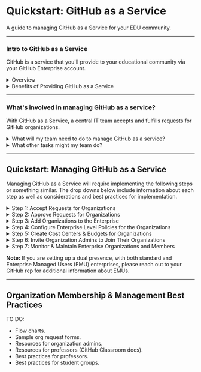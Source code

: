 # Quickstart: GitHub as a Service

A guide to managing GitHub as a Service for your EDU community.

----

### Intro to GitHub as a Service

GitHub is a service that you'll provide to your educational community via your GitHub Enterprise account.

<details>
  <summary>Overview</summary>
  <br>
  
  - Groups within your EDU community will use organizations within your GitHub Enterprise account to collaborate on coding projects or develop code related curriculum.
- Although each educational institution is different, such groups often include:
  - Software Engineering or IT Teams
  - Departments (e.g., Computer Science or Chemistry)
  - Graduate Student Research Groups
  - Professors and TAs Teaching Classes
  - Extra Curricular Student Groups
 
  <br>
</details>

<details>
  <summary>Benefits of Providing GitHub as a Service</summary>
  <br>
  
  - Ensure all members of a GitHub organization belong to the EDU community.
  - Manage billing via a central account with Cost Centers & Budgets for each organization.
  - Implement global policies & settings as needed to ensure secure coding practices across your EDU coummunity.

  <br>
</details>

----

### What's involved in managing GitHub as a service?

With GitHub as a Service, a central IT team accepts and fulfills requests for GitHub organizations.

<details>
  <summary>What will my team need to do to manage GitHub as a service?</summary>
  <br>

  - Develop and maintain a process for accepting requests.
  - Create GitHub organizations within the enterprise account.
  - Invite requestors to join their organization as an organization admin.

  <br>
</details>

<details>
  <summary>What other tasks might my team do?</summary>
  <br>

  Depending on your institutional requirements, your team may also: 
  - Implent and maintain a process for approving requests for GitHub organizations.
  - Restrict organization access to particular GitHub features via enterprise level policies and settings.
  - Configure cost centers, budgets, and billing details for requested organizations.
  - Remove inactive enterprise members from existing organizations.
  - Remove inactive organizations from the enterprise.
  - Set global policies that apply to all organizations within the enterprise.
  - Monitor enterprise activity via the enterprise Audit Log.
  - Monitor code security via the enterprise Code Security dashboards.
  - Stand up GitHub server instances for research groups with high compliance requirements.

  <br>
</details>

----

## Quickstart: Managing GitHub as a Service

Managing GitHub as a Service will require implementing the following steps or something similar. The drop downs below include information about each step as well as considerations and best practices for implementation.

<details>
  <summary>Step 1: Accept Requests for Organizations</summary>
  <br>

  - Create and implement a process for your EDU community to request GitHub organizations in your enterprise.
  - Many EDUs use ServiceNow or other ticketing system to accept and track requests.

  # <Line>

  - **Best Practices**

    - <details>
      <summary>Info to Collect in a Request</summary>
      <br>

      **Note:** This list is a recommendation. You may decide that you need to collect addtional or different information.

      |Info|Notes|Required to Set Up the Organization in GitHub|
      |----|-----|-----|
      |University Department||
      |Organization Admin Name||
      |Organization Admin Email|The org admin will be invited to join the org via their email or GitHub handle (see Step 6).|:white_check_mark:
      |Organization Admin GitHub Handle|The org admin can be invited to join the org (see Step 6) via their email or GitHub handle.|
      |Reason the Organization is Needed||
      |Features Needed on the Org|Include a list of paid features that can be permitted or blocked with enterprise level settings. If permitted, payment methods and spending limits are set at the enterprise level. Such paid features include: Advanced Security, Actions, GitHub Copilot, and Codespaces.
      |Organization Name|The organization name|:white_check_mark:
      |New or Existing Organization|Some groups will already have an existing GitHub organization that they want to add to the enterprise. In such cases, the organization can be invited to join the enterprise. In all other cases, a new organization will need to be created.
      |Compliance Requirements|Most EDUs allow orgaization admins to configure the settings on their organization to meet their compliance requirements.
      |Whether a GitHub Server Instances is Needed to Meet the Compliance Requirements|Some EDUs have research groups that require high compliance environments and cannot use GitHub Enterprise Cloud. In such cases, research groups will set up a GitHub server instance that is hosted inside their high compliance environment.
      |Name & Email of Person Who Will Maintain the Server Instance (if one is needed)|Some EDUs have a central team that helps set up and maintain server instances when needed. Other EDUs provide the server license (available in the GitHub Enterprise) but leave it up to the research group to set up their own server instance.
      |Additional Organization Admin Emails|This is not required to create the organization, but best practice is to have multiple organization admins. The person who creates the organization will be added automatically as an organization admin.
      |Additional Organization Admin GitHub Handles|This is not required to create the organization.|
      |Member Emails|Some EDUs do not collect a list of organization members and instead allow organization admins to manage membership. This can be easier on the team that is managing GitHub as a Service. As long as SSO is configured at the enterprise level, only EDU community members will be able to join an organization, and enterprise admins can still remove inactive members from the organization.|

      <br>
      </details>

  <br>
</details>

<details>
  <summary>Step 2: Approve Requests for Organizations</summary>
  <br>

  - Create and implement a process for approving requests.

  # <Line>

  - **Best Practices**

    - Many EDUs use their ticketing system to approve and track requests.

  <br>
</details>

<details>
  <summary>Step 3: Add Organizations to the Enterprise</summary>
  <br>

  - <details>
    <summary>Create a New Organization</summary>
    <br>

    - **Go to:**
      - _Enterprise &rarr; Organizations &rarr; New Organization (button upper left)_
    - **Note:** Creating an organizatin must be done via the UI.
    
    <br>
    </details>
  - <details>
    <summary>Invite an Existing Organization</summary>
    <br>

    - Please follow this guide: [Inviting an Existing Organization Into an Enterprise](https://github.com/lmnleaf/github-getting-started-guides/blob/main/ghec/inviting-organization-into-enterprise.md)
    - **Note:** Creating an organizatin must be done via the UI.

    <br>
    </details>

  # <Line>
  
  - **GitHub Docs:**
    - [Adding Organizations to Your Enterprise](https://docs.github.com/en/enterprise-cloud@latest/admin/managing-accounts-and-repositories/managing-organizations-in-your-enterprise/adding-organizations-to-your-enterprise)

  <br>
</details>

<details>
  <summary>Step 4: Configure Enterprise Level Policies for the Organizations</summary>
  <br>

  - **Go to:**
    - _Enterprise &rarr; Policies_

  # <Line>

  - **Best Practices**

    - <details>
      <summary>Policy Configuration</summary>
      <br>

      **Note:** This list is a recommendation. You may decide that you need to configure different or additional policies and settings.

      |Feature|Policy|Recommended Setting|Location|Notes|
      |-------|------|-------------------|--------|-----|
      |Actions|Enablement|Enable for Specific Organizations|_Enterprise &rarr; Policies &rarr; Actions (top of page just under Policies heading)_|Enabling for specific organizations allows you to set payment methods and spending limits for those organizations that are prepared to pay for Actions usage. All other organizations will not have access to Actions. Alternatively, enable Actions for all organizations and set spending limits to $0. If spending limits are not set, and the organization uses Actions, Actions usage will be billed to the enterprise.|
      |Actions|Workflow Permissions|Read and write permissions.|_Enterprise &rarr; Policies &rarr; Actions (scroll to the very bottom of the page)_|Since enterprise policies override organization policies, this should be set to read and write, to ensure that those organizations can use the [GITHUB_TOKEN](https://docs.github.com/en/enterprise-cloud@latest/actions/security-for-github-actions/security-guides/automatic-token-authentication) in their Actions workflows.|
      |Advanced Security|GitHub Advanced Security Availability|Allow for Selected Organizations|_Enterprise &rarr; Policies &rarr; Code Security (scroll all the way to very bottom of the page)_|Allowing for specific organizations allows you to pay for only those organizations that should have GitHub Advanced Security. **Note:** GitHub Advanced Security will be billed to the enterprise.|
      |GitHub Copilot|Copilot Enablement|Allow for Specific Organizations|_Enterprise &rarr; Policies &rarr; Copilot (mid page)_|Allowing for specific organizations allows you to set payment methods and spending limits for those organizations that are prepared to pay for GitHub Copilot Business Licenses. All other organizations will not have access to Copilot Business licenses. Alternatively, enable Copilot for all organizations and set spending limits to $0. If spending limits are not set, and the organization uses Copilot Business, Copilot usage will be billed to the enterprise. **Note:** Copilot Individual licenses are free to individuals with a confirmed `.edu` email address via their personal GitHub accounts.|
      |GitHub Copilot|Suggestions Matching Public Code (Duplication Detection Filter)|Blocked|_Enterprise &rarr; Policies &rarr; Copilot &rarr; Policies (tab toward the top of page) &rarr; Suggestions Matching Public Code (scroll down)_|Set this at the enterprise level, as it's required by some clauses in the GitHub and Microsoft contracts for GitHub Enterprise Cloud using GitHub Copilot Business licenses.|
      |Codespaces|Codespaces Enablement|Allow for Specific Oganizations|_Enterprise &rarr; Policies &rarr; Codespaces_|Allowing for specific organzations allows you to set payment methods and spending limits for those organizations that are prepared to pay for Codespaces.|
      |Other Policies||No Policy|_Enterprise &rarr; Policies_ AND _Enterprise &rarr; Settings_|Setting "No policy" allows organization admins to set the policies for their organization, giving them maximum flexibility. **Note:** Please review all other policies and settings to ensure 'No Policy' is appropriate for your EDU community.|

      **Notes:**
      - If paid features are enabled for all organizations and spending limits are NOT set to $0, charges incurred will be billed to the enterprise. When enabled, Advanced Security is always billed to the enterprise.
      - After a set amount of free usage, Git LFS and Packages are also paid features.
      - Please review the GitHub docs for more information about GitHub Enterprise policies.
      - Please review the GitHub docs or talk to your GitHub rep for more information about billing.

      <br>
      </details>

  # <Line>

  - **GitHub Docs:**
    - [About Enterprise Policies](https://docs.github.com/en/enterprise-cloud@latest/admin/enforcing-policies/enforcing-policies-for-your-enterprise/about-enterprise-policies)
    - [GitHub Billing](https://docs.github.com/en/enterprise-cloud@latest/billing)

  <br>
</details>

<details>
  <summary>Step 5: Create Cost Centers & Budgets for Organizations</summary>
  <br>

  - **To add a Cost Center, go to:**
    - _Enterprise &rarr; Billing and Licensing &rarr; Cost Centers_
  - **To add a Budget for the Cost Center, go to:**
    - _Enterprise &rarr; Billing and Licensing &rarr; Budgets and Alerts_

  # <Line>

  - **Additional Info**

    - Cost Centers
      - Cost Centers are used to manage payment methods and budgets organizations, reposotiries, or users.
      - Cost Centers can be configured with an Azure Subscription ID for payment.

    - Budgets
      - Budgets are used to set spending limits and alert people when spending is approaching the limit.
      - Budgets are assigned to the enterprise, organization, repository, or Cost Center.

  # <Line>

  - **Best Practices**

    - <details>
      <summary>Cost Center & Budget Configuration</summary>
      <br>

      - Configure a Cost Center for any organization that will use paid features.
      - Configure a Budget for any organization that will use paid features.
      - Work with the organization admin to determine:
        - who should be alerted when the organization is reaching it's spending limits.
        - whether usage should be stopped when the spending limit is reached.
      - **Note:** Cost Centers are required if setting an organization specific payment method. If a Budget is set and associated with an organization rather than a Cost Center, any usage the organization incurs will be billed to the Enterprise.

      <br>
      </details>

  # <Line>

  - **GitHub Docs:**
    - [Cost Centers: Charging Business Units](https://docs.github.com/en/enterprise-cloud@latest/billing/using-the-new-billing-platform/charging-business-units)
    - [Budgets: Prevent Overspending](https://docs.github.com/en/enterprise-cloud@latest/billing/using-the-new-billing-platform/preventing-overspending)
    - [GitHub Billing](https://docs.github.com/en/enterprise-cloud@latest/billing)

  <br>
</details>

<details>
  <summary>Step 6: Invite Organization Admins to Join Their Organizations</summary>
  <br>

  - **To invite org admins from the GitHub UI, go to:**
    _ Enterprise &rarr; Organizations &rarr; Select the Organization &rarr; People &rarr; Invite Member_
    - Once the admin accepts their invitation, update their role by going to _Organization &rarr; People &rarr; Three Dots (right) &rarr; Change Role &rarr; Select Owner_
  - **To invite org admins via the GitHub API, see these docs:**
    - [Create an Organization Invitiation](https://docs.github.com/en/enterprise-cloud@latest/rest/orgs/members?apiVersion=2022-11-28#create-an-organization-invitation) (also see Best Practices below)

  # <Line>

  - **Additional Info**

    - Organization admins and members can be invited to join an organization via the UI or API.
      - When inviting users via the API, you can specify their role in the request.
    - Once invited, organization admins and members will receive an email.
    - When users accept the invitation:
      - If they already have a GitHub personal account:
        - They'll log into that account and then into the Enterprise with SSO to access the organization resources.
      - If they do NOT have a GitHub personal account or are NOT logged in:
        - They'll be prompted to login or create an account.
        - Once they've created the account, they'll log into the Enterprise with SSO to access the organization resources.

  # <Line>

  - **Best Practices**

    - <details>
      <summary>Automated Invites</summary>
      <br>

      - Use GitHub Actions or another automation platform to automate the process of inviting organization admins.
      - If managing member invitations on behalf of the org admin, automate this process as well.
      - See [GitHub Terraform Provider](https://registry.terraform.io/providers/integrations/github/latest/docs) to use or as an example.

      <br>
      </details>

  <br>
</details>

<details>
  <summary>Step 7: Monitor & Maintain Enterprise Organizations and Members</summary>
  <br>

  - Review the Audit Log
    - **To view the Enterprise Audit Log, go to:**
      - _Enterprise &rarr; Audit Log_
    - **To set up Audit Log Streaming, go to:**
      - _Enterprise &rarr; Audit Log &rarr; Log Streaming_
    - **To access the Audit Log via the API, see these docs:**
      - [Enterprise Audit Logs](https://docs.github.com/en/enterprise-cloud@latest/rest/enterprise-admin/audit-log?apiVersion=2022-11-28)
     
  - Remove Inactive Members from Organizations
    - **To remove inactive members from organizations via the API, see these docs:**
      - [Export a List of Members](https://docs.github.com/en/enterprise-cloud@latest/organizations/managing-membership-in-your-organization/exporting-member-information-for-your-organization)
      - [Remove an Organization Member](https://docs.github.com/en/enterprise-cloud@latest/rest/orgs/members?apiVersion=2022-11-28#remove-an-organization-member)

  # <Line>

  - **Best Practices**

    - <details>
      <summary>Audit Log Streaming & Automated Member Management</summary>
      <br>

      - Set up audit log streaming to and alerting from a SIEM to monitor GitHub usage across your enterprise.
      - Set up an automated process to remove inactive members from your enterprise.
        - Remove members after 6-12 months of inactivity.
        -  Example Action for Removing Inactive Members: [Cleaning Up Organization Members](https://github.com/lmnleaf/clean-up-organization-members)
      - Remove inactive organization from your enterprise.
        - Remove organizations after 12-18 months of inactivity.
        - Organizations may be inactive when they do not have any members other than admins and/or do not contain any repos.
        - Check with the org admins to ensure the organization can be removed.

      <br>
      </details>

  # <Line>

  - **GitHub Docs:**
    - [Monitoring Activity in Your Enterprise](https://docs.github.com/en/enterprise-cloud@latest/admin/monitoring-activity-in-your-enterprise)
    - [Streaming the Audit Log for Your Enterprise](https://docs.github.com/en/enterprise-cloud@latest/admin/monitoring-activity-in-your-enterprise/reviewing-audit-logs-for-your-enterprise/streaming-the-audit-log-for-your-enterprise)
    - [Exporting Member Information for Your Enterprise](https://docs.github.com/en/enterprise-cloud@latest/admin/managing-accounts-and-repositories/managing-users-in-your-enterprise/exporting-membership-information-for-your-enterprise)
    - [Exporting Member Information for Your Organization](https://docs.github.com/en/enterprise-cloud@latest/organizations/managing-membership-in-your-organization/exporting-member-information-for-your-organization)

  <br>
</details>

**Note:** If you are setting up a dual presence, with both standard and Enterprise Managed Users (EMU) enterprises, please reach out to your GitHub rep for additional information about EMUs.

----

## Organization Membership & Management Best Practices

TO DO:
- Flow charts.
- Sample org request forms.
- Resources for organization admins.
- Resources for professors (GitHub Classroom docs).
- Best practices for professors.
- Best practices for student groups.
